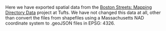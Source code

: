 Here we have exported spatial data from the [Boston Streets: Mapping Directory Data](https://dca.lib.tufts.edu/features/bostonstreets/about/techdocs/datasets.html) project at Tufts. We have not changed this data at all, other than convert the files from shapefiles using a Massachusetts NAD coordinate system to .geoJSON files in EPSG: 4326. 